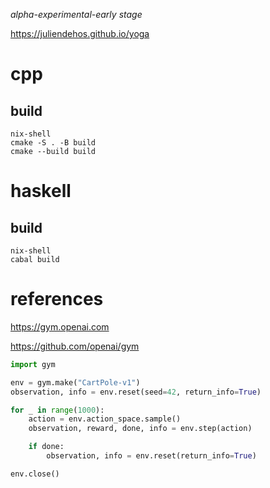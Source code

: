 
*alpha-experimental-early stage*

<https://juliendehos.github.io/yoga>

# cpp

## build

```
nix-shell
cmake -S . -B build
cmake --build build
```

# haskell

## build

```
nix-shell
cabal build
```

# references

<https://gym.openai.com>

<https://github.com/openai/gym>


```py
import gym

env = gym.make("CartPole-v1")
observation, info = env.reset(seed=42, return_info=True)

for _ in range(1000):
    action = env.action_space.sample()
    observation, reward, done, info = env.step(action)

    if done:
        observation, info = env.reset(return_info=True)

env.close()
```

